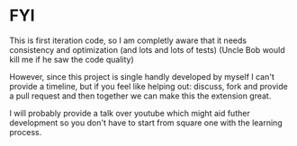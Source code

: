 # FYI

This is first iteration code, so I am completly aware that it needs consistency and optimization (and lots and lots of tests) (Uncle Bob would kill me if he saw the code quality)

However, since this project is single handly developed by myself I can't provide a timeline, but if you feel like helping out: discuss, fork and provide a pull request and then together we can make this the extension great.

I will probably provide a talk over youtube which might aid futher development so you don't have to start from square one with the learning process.